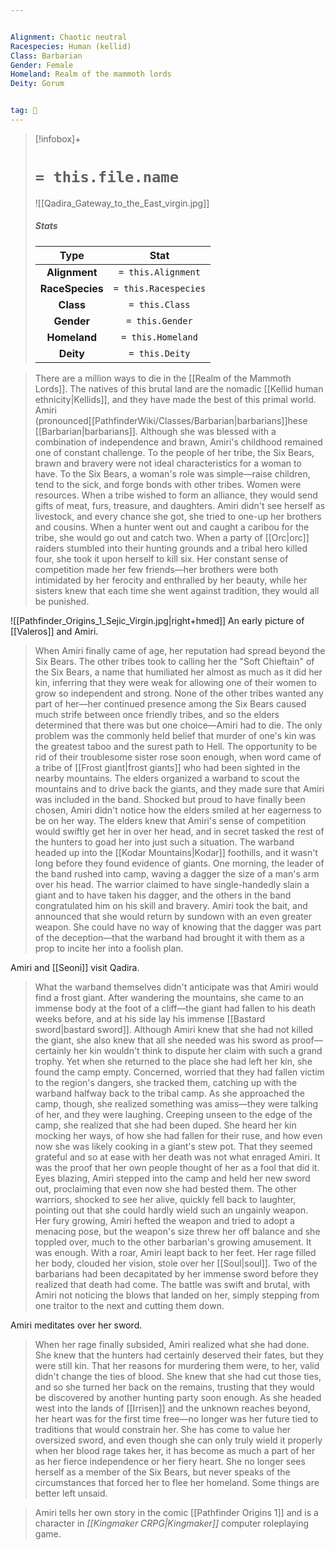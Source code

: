 ```yaml
---


Alignment: Chaotic neutral
Racespecies: Human (kellid)
Class: Barbarian
Gender: Female
Homeland: Realm of the mammoth lords
Deity: Gorum


tag: 👤️
---
```


> [!infobox]+
> #  `= this.file.name`
> ![[Qadira_Gateway_to_the_East_virgin.jpg]]
> ##### Stats
> Type | Stat |
> :---: |:---:|
> **Alignment** | `= this.Alignment` |
> **RaceSpecies** | `= this.Racespecies` |
> **Class** | `= this.Class` |
> **Gender** | `= this.Gender` |
> **Homeland** | `= this.Homeland` |
> **Deity** | `= this.Deity` |



> There are a million ways to die in the [[Realm of the Mammoth Lords]]. The natives of this brutal land are the nomadic [[Kellid human ethnicity|Kellids]], and they have made the best of this primal world. Amiri (pronounced[[PathfinderWiki/Classes/Barbarian|barbarians]]hese [[Barbarian|barbarians]]. Although she was blessed with a combination of independence and brawn, Amiri's childhood remained one of constant challenge. To the people of her tribe, the Six Bears, brawn and bravery were not ideal characteristics for a woman to have. To the Six Bears, a woman's role was simple—raise children, tend to the sick, and forge bonds with other tribes. Women were resources. When a tribe wished to form an alliance, they would send gifts of meat, furs, treasure, and daughters. Amiri didn't see herself as livestock, and every chance she got, she tried to one-up her brothers and cousins. When a hunter went out and caught a caribou for the tribe, she would go out and catch two. When a party of [[Orc|orc]] raiders stumbled into their hunting grounds and a tribal hero killed four, she took it upon herself to kill six. Her constant sense of competition made her few friends—her brothers were both intimidated by her ferocity and enthralled by her beauty, while her sisters knew that each time she went against tradition, they would all be punished.

![[Pathfinder_Origins_1_Sejic_Virgin.jpg|right+hmed]] 
 An early picture of [[Valeros]] and Amiri.
> When Amiri finally came of age, her reputation had spread beyond the Six Bears. The other tribes took to calling her the "Soft Chieftain" of the Six Bears, a name that humiliated her almost as much as it did her kin, inferring that they were weak for allowing one of their women to grow so independent and strong. None of the other tribes wanted any part of her—her continued presence among the Six Bears caused much strife between once friendly tribes, and so the elders determined that there was but one choice—Amiri had to die. The only problem was the commonly held belief that murder of one's kin was the greatest taboo and the surest path to Hell.
> The opportunity to be rid of their troublesome sister rose soon enough, when word came of a tribe of [[Frost giant|frost giants]] who had been sighted in the nearby mountains. The elders organized a warband to scout the mountains and to drive back the giants, and they made sure that Amiri was included in the band. Shocked but proud to have finally been chosen, Amiri didn't notice how the elders smiled at her eagerness to be on her way. The elders knew that Amiri's sense of competition would swiftly get her in over her head, and in secret tasked the rest of the hunters to goad her into just such a situation.
> The warband headed up into the [[Kodar Mountains|Kodar]] foothills, and it wasn't long before they found evidence of giants. One morning, the leader of the band rushed into camp, waving a dagger the size of a man's arm over his head. The warrior claimed to have single-handedly slain a giant and to have taken his dagger, and the others in the band congratulated him on his skill and bravery. Amiri took the bait, and announced that she would return by sundown with an even greater weapon. She could have no way of knowing that the dagger was part of the deception—that the warband had brought it with them as a prop to incite her into a foolish plan.

 
 Amiri and [[Seoni]] visit Qadira.
> What the warband themselves didn't anticipate was that Amiri would find a frost giant. After wandering the mountains, she came to an immense body at the foot of a cliff—the giant had fallen to his death weeks before, and at his side lay his immense [[Bastard sword|bastard sword]]. Although Amiri knew that she had not killed the giant, she also knew that all she needed was his sword as proof—certainly her kin wouldn't think to dispute her claim with such a grand trophy. Yet when she returned to the place she had left her kin, she found the camp empty. Concerned, worried that they had fallen victim to the region's dangers, she tracked them, catching up with the warband halfway back to the tribal camp. As she approached the camp, though, she realized something was amiss—they were talking of her, and they were laughing.
> Creeping unseen to the edge of the camp, she realized that she had been duped. She heard her kin mocking her ways, of how she had fallen for their ruse, and how even now she was likely cooking in a giant's stew pot. That they seemed grateful and so at ease with her death was not what enraged Amiri. It was the proof that her own people thought of her as a fool that did it. Eyes blazing, Amiri stepped into the camp and held her new sword out, proclaiming that even now she had bested them. The other warriors, shocked to see her alive, quickly fell back to laughter, pointing out that she could hardly wield such an ungainly weapon. Her fury growing, Amiri hefted the weapon and tried to adopt a menacing pose, but the weapon's size threw her off balance and she toppled over, much to the other barbarian's growing amusement.
> It was enough. With a roar, Amiri leapt back to her feet. Her rage filled her body, clouded her vision, stole over her [[Soul|soul]]. Two of the barbarians had been decapitated by her immense sword before they realized that death had come. The battle was swift and brutal, with Amiri not noticing the blows that landed on her, simply stepping from one traitor to the next and cutting them down.

 
 Amiri meditates over her sword.
> When her rage finally subsided, Amiri realized what she had done. She knew that the hunters had certainly deserved their fates, but they were still kin. That her reasons for murdering them were, to her, valid didn't change the ties of blood. She knew that she had cut those ties, and so she turned her back on the remains, trusting that they would be discovered by another hunting party soon enough. As she headed west into the lands of [[Irrisen]] and the unknown reaches beyond, her heart was for the first time free—no longer was her future tied to traditions that would constrain her. She has come to value her oversized sword, and even though she can only truly wield it properly when her blood rage takes her, it has become as much a part of her as her fierce independence or her fiery heart. She no longer sees herself as a member of the Six Bears, but never speaks of the circumstances that forced her to flee her homeland. Some things are better left unsaid.



> Amiri tells her own story in the comic [[Pathfinder Origins 1]] and is a character in *[[Kingmaker CRPG|Kingmaker]]* computer roleplaying game.








